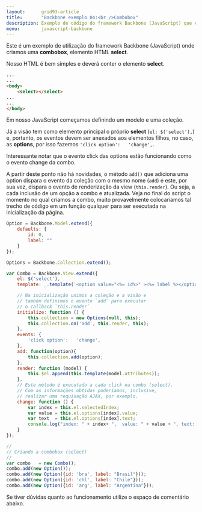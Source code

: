 ```yaml
---
layout:      grid93-article
title:       "Backbone exemplo 04:<br />Combobox"
description: Exemplo de código do framework Backbone (JavaScript) que cria<br /> uma combobox (o elemento select da HTML)
menu:        javascript-backbone
---
```


Este é um exemplo de utilização do framework Backbone (JavaScript) onde criamos uma __combobox__, elemento HTML 
__select__.

Nosso HTML é bem simples e deverá conter o elemento __select__.

```html
...
...
<body>
    <select></select>
...
...
</body>
```

Em nosso JavaScript começamos definindo um modelo e uma coleção.

Já a visão tem como elemento principal o próprio __select__ (`el: $('select'),`) e, portanto, os eventos devem ser 
anexados aos elementos filhos, no caso, as __options__, por isso fazemos `'click option':   'change',`.

Interessante notar que o evento click das options estão funcionando como o evento change da combo.

A partir deste ponto não há novidades, o método `add()` que adiciona uma option dispara o evento da coleção 
com o mesmo nome (`add`) e este, por sua vez, dispara o evento de renderização da view (`this.render`). Ou seja, a cada
inclusão de um opção a combo e atualizada. Veja no final do script o momento no qual criamos a combo, muito provavelmente
colocaríamos tal trecho de código em um função qualquer para ser executada na inicialização da página.


```javascript
Option = Backbone.Model.extend({
    defaults: {
        id: 0,
        label: ""
    }
});

Options = Backbone.Collection.extend();

var Combo = Backbone.View.extend({
    el: $('select'),
    template: _.template('<option value="<%= id%>" ><%= label %></option>'),

    // Na inicialização unimos a coleção e a visão e
    // também definimos o evento `add` para executar
    // o callback `this.render`
    initialize: function () {
        this.collection = new Options(null, this);
        this.collection.on('add', this.render, this);    
    },
    events: {
        'click option':   'change',
    },  
    add: function(option){
        this.collection.add(option);
    },
    render: function (model) {
        this.$el.append(this.template(model.attributes));
    },
    // Este método é executado a cada click na combo (select).
    // Com as informações obtidas poderíamos, inclusive,
    // realizar uma requisação AJAX, por exemplo.
    change: function () {
        var index = this.el.selectedIndex;
        var value = this.el.options[index].value;
        var text  = this.el.options[index].text;
        console.log("index: " + index+ ",  value: " + value + ", text: " + text);
    }
});

//
// Criando a combobox (select) 
//
var combo   = new Combo();
combo.add(new Option());
combo.add(new Option({id: 'bra', label: "Brasil"}));
combo.add(new Option({id: 'chl', label: "Chile"}));
combo.add(new Option({id: 'arg', label: "Argentina"}));
```

Se tiver dúvidas quanto ao funcionamento utilize o espaço de comentário abaixo.